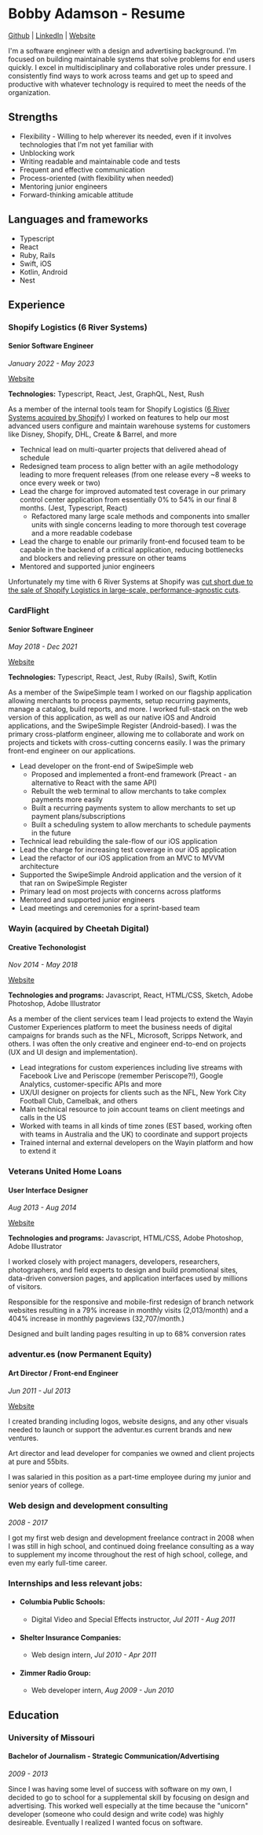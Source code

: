 # Bobby Adamson - Resume

[Github](https://github.com/bobbyadamson)  |  [LinkedIn](https://www.linkedin.com/in/bobbyadamson/) | [Website](http://bobbyadamson.com)

I'm a software engineer with a design and advertising background. I'm focused on building maintainable systems that solve problems for end users quickly. I excel in multidisciplinary and collaborative roles under pressure. I consistently find ways to work across teams and get up to speed and productive with whatever technology is required to meet the needs of the organization.

## Strengths
- Flexibility - Willing to help wherever its needed, even if it involves technologies that I'm not yet familiar with
- Unblocking work
- Writing readable and maintainable code and tests
- Frequent and effective communication
- Process-oriented (with flexibility when needed)
- Mentoring junior engineers
- Forward-thinking amicable attitude

## Languages and frameworks
- Typescript
- React
- Ruby, Rails
- Swift, iOS
- Kotlin, Android
- Nest

## Experience

### Shopify Logistics (6 River Systems)
#### Senior Software Engineer
_January 2022 - May 2023_

[Website](https://6river.com)

**Technologies:**
Typescript, React, Jest, GraphQL, Nest, Rush

As a member of the internal tools team for Shopify Logistics ([6 River Systems acquired by Shopify](https://news.shopify.com/shopify-to-acquire-6-river-systems)) I worked on features to help our most advanced users configure and maintain warehouse systems for customers like Disney, Shopify, DHL, Create & Barrel, and more

- Technical lead on multi-quarter projects that delivered ahead of schedule
- Redesigned team process to align better with an agile methodology leading to more frequent releases (from one release every ~8 weeks to once every week or two)
- Lead the charge for improved automated test coverage in our primary control center application from essentially 0% to 54% in our final 8 months. (Jest, Typescript, React)
    - Refactored many large scale methods and components into smaller units with single concerns leading to more thorough test coverage and a more readable codebase
- Lead the charge to enable our primarily front-end focused team to be capable in the backend of a critical application, reducing bottlenecks and blockers and relieving pressure on other teams
- Mentored and supported junior engineers

Unfortunately my time with 6 River Systems at Shopify was [cut short due to the sale of Shopify Logistics in large-scale, performance-agnostic cuts](https://news.shopify.com/important-team-and-business-changes).

### CardFlight
#### Senior Software Engineer
_May 2018 - Dec 2021_

[Website](https://www.cardflight.com)

**Technologies:**
Typescript, React, Jest, Ruby (Rails), Swift, Kotlin

As a member of the SwipeSimple team I worked on our flagship application allowing merchants to process payments, setup recurring payments, manage a catalog, build reports, and more. I worked full-stack on the web version of this application, as well as our native iOS and Android applications, and the SwipeSimple Register (Android-based). I was the primary cross-platform engineer, allowing me to collaborate and work on projects and tickets with cross-cutting concerns easily. I was the primary front-end engineer on our applications.

- Lead developer on the front-end of SwipeSimple web
    - Proposed and implemented a front-end framework (Preact - an alternative to React with the same API)
    - Rebuilt the web terminal to allow merchants to take complex payments more easily
    - Built a recurring payments system to allow merchants to set up payment plans/subscriptions
    - Built a scheduling system to allow merchants to schedule payments in the future
- Technical lead rebuilding the sale-flow of our iOS application
- Lead the charge for increasing test coverage in our iOS application
- Lead the refactor of our iOS application from an MVC to MVVM architecture
- Supported the SwipeSimple Android application and the version of it that ran on SwipeSimple Register
- Primary lead on most projects with concerns across platforms
- Mentored and supported junior engineers
- Lead meetings and ceremonies for a sprint-based team

### Wayin (acquired by Cheetah Digital)
#### Creative Techonologist
_Nov 2014 - May 2018_

[Website](https://www.cheetahdigital.com)

**Technologies and programs:**
Javascript, React, HTML/CSS, Sketch, Adobe Photoshop, Adobe Illustrator

As a member of the client services team I lead projects to extend the Wayin Customer Experiences platform to meet the business needs of digital campaigns for brands such as the NFL, Microsoft, Scripps Network, and others. I was often the only creative and engineer end-to-end on projects (UX and UI design and implementation).

- Lead integrations for custom experiences including live streams with Facebook Live and Periscope (remember Periscope?!), Google Analytics, customer-specific APIs and more
- UX/UI designer on projects for clients such as the NFL, New York City Football Club, Camelbak, and others
- Main technical resource to join account teams on client meetings and calls in the US
- Worked with teams in all kinds of time zones (EST based, working often with teams in Australia and the UK) to coordinate and support projects
- Trained internal and external developers on the Wayin platform and how to extend it

### Veterans United Home Loans
#### User Interface Designer
_Aug 2013 - Aug 2014_

[Website](https://vu.com)

**Technologies and programs:**
Javascript, HTML/CSS, Adobe Photoshop, Adobe Illustrator

I worked closely with project managers, developers, researchers, photographers, and field experts to design and build promotional sites, data-driven conversion pages, and application interfaces used by millions of visitors.

Responsible for the responsive and mobile-first redesign of branch network websites resulting in a 79% increase in monthly visits (2,013/month) and a 404% increase in monthly pageviews (32,707/month.)

Designed and built landing pages resulting in up to 68% conversion rates

### adventur.es (now Permanent Equity)
#### Art Director / Front-end Engineer
_Jun 2011 - Jul 2013_

[Website](https://www.permanentequity.com)

I created branding including logos, website designs, and any other visuals needed to launch or support the adventur.es current brands and new ventures.

Art director and lead developer for companies we owned and client projects at pure and 55bits.

I was salaried in this position as a part-time employee during my junior and senior years of college.

### Web design and development consulting
_2008 - 2017_

I got my first web design and development freelance contract in 2008 when I was still in high school, and continued doing freelance consulting as a way to supplement my income throughout the rest of high school, college, and even my early full-time career.

### Internships and less relevant jobs:
- #### Columbia Public Schools: 
    - Digital Video and Special Effects instructor, _Jul 2011 - Aug 2011_
- #### Shelter Insurance Companies: 
    - Web design intern, _Jul 2010 - Apr 2011_
- #### Zimmer Radio Group:  
    - Web developer intern, _Aug 2009 - Jun 2010_

## Education

### University of Missouri
#### Bachelor of Journalism - Strategic Communication/Advertising
_2009 - 2013_

Since I was having some level of success with software on my own, I decided to go to school for a supplemental skill by focusing on design and advertising. This worked well especially at the time because the "unicorn" developer (someone who could design and write code) was highly desireable. Eventually I realized I wanted focus on software.
